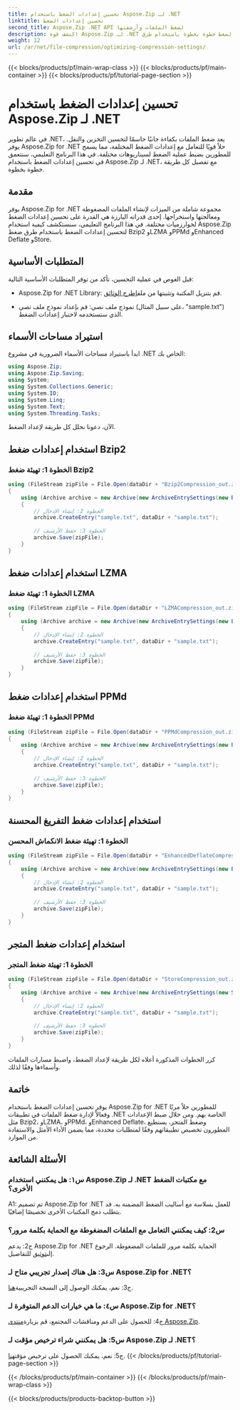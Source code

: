 ```yaml
---
title: تحسين إعدادات الضغط باستخدام Aspose.Zip لـ .NET
linktitle: تحسين إعدادات الضغط
second_title: Aspose.Zip .NET API لضغط الملفات وأرشفتها
description: اكتشف قوة Aspose.Zip لـ .NET وتعرف على كيفية تحسين إعدادات الضغط خطوة بخطوة باستخدام طرق Bzip2 وLZMA وPPMd وEnhanced Deflate وStore. قم بتحسين تطبيقات .NET الخاصة بك من خلال ضغط الملفات بكفاءة.
weight: 12
url: /ar/net/file-compression/optimizing-compression-settings/
---
```


{{< blocks/products/pf/main-wrap-class >}}
{{< blocks/products/pf/main-container >}}
{{< blocks/products/pf/tutorial-page-section >}}

# تحسين إعدادات الضغط باستخدام Aspose.Zip لـ .NET

في عالم تطوير .NET، يعد ضغط الملفات بكفاءة جانبًا حاسمًا لتحسين التخزين والنقل. يوفر Aspose.Zip for .NET حلاً قويًا للتعامل مع إعدادات الضغط المختلفة، مما يسمح للمطورين بضبط عملية الضغط لسيناريوهات مختلفة. في هذا البرنامج التعليمي، سنتعمق في تحسين إعدادات الضغط باستخدام Aspose.Zip لـ .NET، مع تفصيل كل طريقة خطوة بخطوة.

## مقدمة

يوفر Aspose.Zip for .NET مجموعة شاملة من الميزات لإنشاء الملفات المضغوطة ومعالجتها واستخراجها. إحدى قدراته البارزة هي القدرة على تحسين إعدادات الضغط لخوارزميات مختلفة. في هذا البرنامج التعليمي، سنستكشف كيفية استخدام Aspose.Zip لتحسين إعدادات الضغط باستخدام طرق ضغط Bzip2 وLZMA وPPMd وEnhanced Deflate وStore.

## المتطلبات الأساسية

قبل الغوص في عملية التحسين، تأكد من توفر المتطلبات الأساسية التالية:

-  Aspose.Zip for .NET Library: قم بتنزيل المكتبة وتثبيتها من ملف[اطرح الوثائق](https://reference.aspose.com/zip/net/).

- نموذج ملف نصي: قم بإعداد نموذج ملف نصي (على سبيل المثال، "sample.txt") الذي ستستخدمه لاختبار إعدادات الضغط.

## استيراد مساحات الأسماء

ابدأ باستيراد مساحات الأسماء الضرورية في مشروع .NET الخاص بك:

```csharp
using Aspose.Zip;
using Aspose.Zip.Saving;
using System;
using System.Collections.Generic;
using System.IO;
using System.Linq;
using System.Text;
using System.Threading.Tasks;
```

الآن، دعونا نحلل كل طريقة لإعداد الضغط.

## استخدام إعدادات ضغط Bzip2

### الخطوة 1: تهيئة ضغط Bzip2

```csharp
using (FileStream zipFile = File.Open(dataDir + "Bzip2Compression_out.zip", FileMode.Create))
{
    using (Archive archive = new Archive(new ArchiveEntrySettings(new Bzip2CompressionSettings())))
    {
        // الخطوة 2: إنشاء الإدخال
        archive.CreateEntry("sample.txt", dataDir + "sample.txt");
        
        // الخطوة 3: حفظ الأرشيف
        archive.Save(zipFile);
    }
}
```

## استخدام إعدادات ضغط LZMA

### الخطوة 1: تهيئة ضغط LZMA

```csharp
using (FileStream zipFile = File.Open(dataDir + "LZMACompression_out.zip", FileMode.Create))
{
    using (Archive archive = new Archive(new ArchiveEntrySettings(new LzmaCompressionSettings())))
    {
        // الخطوة 2: إنشاء الإدخال
        archive.CreateEntry("sample.txt", dataDir + "sample.txt");
        
        // الخطوة 3: حفظ الأرشيف
        archive.Save(zipFile);
    }
}
```

## استخدام إعدادات ضغط PPMd

### الخطوة 1: تهيئة ضغط PPMd

```csharp
using (FileStream zipFile = File.Open(dataDir + "PPMdCompression_out.zip", FileMode.Create))
{
    using (Archive archive = new Archive(new ArchiveEntrySettings(new PPMdCompressionSettings())))
    {
        // الخطوة 2: إنشاء الإدخال
        archive.CreateEntry("sample.txt", dataDir + "sample.txt");
        
        // الخطوة 3: حفظ الأرشيف
        archive.Save(zipFile);
    }
}
```

## استخدام إعدادات ضغط التفريغ المحسنة

### الخطوة 1: تهيئة ضغط الانكماش المحسن

```csharp
using (FileStream zipFile = File.Open(dataDir + "EnhancedDeflateCompression_out.zip", FileMode.Create))
{
    using (Archive archive = new Archive(new ArchiveEntrySettings(new EnhancedDeflateCompressionSettings())))
    {
        // الخطوة 2: إنشاء الإدخال
        archive.CreateEntry("sample.txt", dataDir + "sample.txt");
        
        // الخطوة 3: حفظ الأرشيف
        archive.Save(zipFile);
    }
}
```

## استخدام إعدادات ضغط المتجر

### الخطوة 1: تهيئة ضغط المتجر

```csharp
using (FileStream zipFile = File.Open(dataDir + "StoreCompression_out.zip", FileMode.Create))
{
    using (Archive archive = new Archive(new ArchiveEntrySettings(new StoreCompressionSettings())))
    {
        // الخطوة 2: إنشاء الإدخال
        archive.CreateEntry("sample.txt", dataDir + "sample.txt");
        
        // الخطوة 3: حفظ الأرشيف
        archive.Save(zipFile);
    }
}
```

كرر الخطوات المذكورة أعلاه لكل طريقة لإعداد الضغط، واضبط مسارات الملفات وأسماءها وفقًا لذلك.

## خاتمة

يوفر تحسين إعدادات الضغط باستخدام Aspose.Zip for .NET للمطورين حلاً مرنًا وفعالاً لإدارة ضغط الملفات في تطبيقات .NET الخاصة بهم. ومن خلال ضبط الإعدادات مثل Bzip2، وLZMA، وPPMd، وEnhanced Deflate، وضغط المتجر، يستطيع المطورون تخصيص تطبيقاتهم وفقًا لمتطلبات محددة، مما يضمن الأداء الأمثل والاستفادة من الموارد.

## الأسئلة الشائعة

### س١: هل يمكنني استخدام Aspose.Zip لـ .NET مع مكتبات الضغط الأخرى؟

A1: تم تصميم Aspose.Zip for .NET للعمل بسلاسة مع أساليب الضغط المضمنة به. قد يتطلب دمج المكتبات الأخرى تخصيصًا إضافيًا.

### س2: كيف يمكنني التعامل مع الملفات المضغوطة مع الحماية بكلمة مرور؟

 ج2: يدعم Aspose.Zip for .NET الحماية بكلمة مرور للملفات المضغوطة. الرجوع إلى[توثيق](https://reference.aspose.com/zip/net/) للتفاصيل.

### س3: هل هناك إصدار تجريبي متاح لـ Aspose.Zip for .NET؟

 ج3: نعم، يمكنك الوصول إلى النسخة التجريبية[هنا](https://releases.aspose.com/).

### س٤: ما هي خيارات الدعم المتوفرة لـ Aspose.Zip for .NET؟

ج4: للحصول على الدعم ومناقشات المجتمع، قم بزيارة[منتدى Aspose.Zip](https://forum.aspose.com/c/zip/37).

### س5: هل يمكنني شراء ترخيص مؤقت لـ Aspose.Zip لـ .NET؟

 ج5: نعم، يمكنك الحصول على ترخيص مؤقت[هنا](https://purchase.aspose.com/temporary-license/).
{{< /blocks/products/pf/tutorial-page-section >}}

{{< /blocks/products/pf/main-container >}}
{{< /blocks/products/pf/main-wrap-class >}}

{{< blocks/products/products-backtop-button >}}
